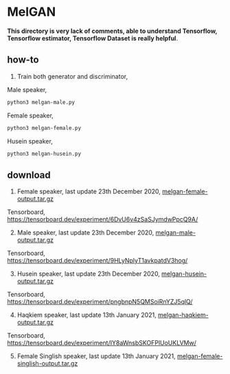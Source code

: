 # MelGAN

**This directory is very lack of comments, able to understand Tensorflow, Tensorflow estimator, Tensorflow Dataset is really helpful**.

## how-to

1. Train both generator and discriminator,

Male speaker,

```bash
python3 melgan-male.py
```

Female speaker,

```bash
python3 melgan-female.py
```

Husein speaker,

```bash
python3 melgan-husein.py
```

## download

1. Female speaker, last update 23th December 2020, [melgan-female-output.tar.gz](https://f000.backblazeb2.com/file/malaya-speech-model/pretrained/melgan-female-output.tar.gz)

Tensorboard, https://tensorboard.dev/experiment/6DvU6v4zSaSJymdwPpcQ9A/

2. Male speaker, last update 23th December 2020, [melgan-male-output.tar.gz](https://f000.backblazeb2.com/file/malaya-speech-model/pretrained/melgan-male-output.tar.gz)

Tensorboard, https://tensorboard.dev/experiment/9HLyNplyT1avkpatdV3hog/

3. Husein speaker, last update 23th December 2020, [melgan-husein-output.tar.gz](https://f000.backblazeb2.com/file/malaya-speech-model/pretrained/melgan-husein-output.tar.gz)

Tensorboard, https://tensorboard.dev/experiment/pngbnpN5QMSoiRnYZJ5qlQ/

4. Haqkiem speaker, last update 13th January 2021, [melgan-haqkiem-output.tar.gz](https://f000.backblazeb2.com/file/malaya-speech-model/pretrained/melgan-haqkiem-output.tar.gz)

Tensorboard, https://tensorboard.dev/experiment/IY8aWnsbSKOFPlUoUKLVMw/

5. Female Singlish speaker, last update 13th January 2021, [melgan-female-singlish-output.tar.gz](https://f000.backblazeb2.com/file/malaya-speech-model/pretrained/melgan-female-singlish-output.tar.gz)